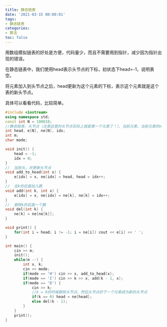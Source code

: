 ```yaml
---
title: 静态链表
date: '2021-03-15 00:00:01'
tags: 
- 静态链表
categories:
- 算法
toc: false
---
```


用数组模拟链表的好处是方便，代码量少，而且不需要用到指针，减少因为指针出现的错误。

在静态链表中，我们使用head表示头节点的下标，初状态下head=-1，说明表空。

将元素加入到头节点之后，head更新为这个元素的下标，表示这个元素就是这个表的新头节点。

具体可以看看代码，比较简单。

<!--more-->

```c++
#include <iostream>
using namespace std;
const int N = 100010;
//静态链表，头节点（注意这里的头节点实际上就是第一个元素了！）、当前元素、当前元素的next指针，当前下标
int head, e[N], ne[N], idx;
int m;
char mode;

void init() {
    head = -1;
    idx = 0;
}
//  加到头，并更新头节点
void add_to_head(int x) {
    e[idx] = x, ne[idx] = head, head = idx++;
}
//  在k的后面加入数
void add(int k, int x) {
    e[idx] = x, ne[idx] = ne[k], ne[k] = idx++;
}
//  删除k的后面一个数
void del(int k) {
    ne[k] = ne[ne[k]];
}

void print() {
    for(int i = head; i != -1; i = ne[i]) cout << e[i] << ' ';
}

int main() {
    cin >> m;
    init();
    while(m --) {
        int x, k;
        cin >> mode;
        if(mode == 'H') cin >> x, add_to_head(x);
        if(mode == 'I') cin >> k >> x, add(k - 1, x);
        if(mode == 'D') {
            cin >> k;
            //k = 0的时候删除头节点，然后头节点的下一个元素成为新的头节点
            if(k == 0) head = ne[head];
            else del(k - 1);
        }
    }
    print();
}
```

